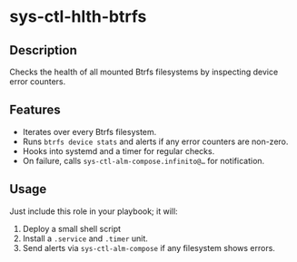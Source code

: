 # sys-ctl-hlth-btrfs

## Description
Checks the health of all mounted Btrfs filesystems by inspecting device error counters.

## Features
- Iterates over every Btrfs filesystem.
- Runs `btrfs device stats` and alerts if any error counters are non-zero.
- Hooks into systemd and a timer for regular checks.
- On failure, calls `sys-ctl-alm-compose.infinito@…` for notification.

## Usage
Just include this role in your playbook; it will:
1. Deploy a small shell script 
2. Install a `.service` and `.timer` unit.
3. Send alerts via `sys-ctl-alm-compose` if any filesystem shows errors.
